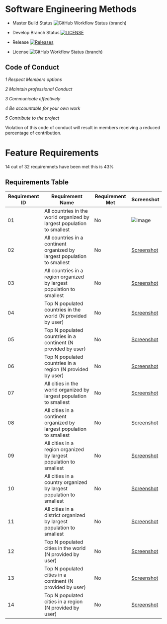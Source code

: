 # Software Engineering Methods

* Master Build Status ![GitHub Workflow Status (branch)](https://img.shields.io/github/actions/workflow/status/40399974/sem/main.yml?branch=master) 

* Develop Branch Status [![LICENSE](https://img.shields.io/github/license/40399974/sem.svg?style=flat-square)](https://github.com/40399974/sem/blob/main/LICENSE) 

* Release [![Releases](https://img.shields.io/github/release/40399974/sem/all.svg?style=flat-square)](https://github.com/40399974/sem/releases)

* License ![GitHub Workflow Status (branch)](https://img.shields.io/github/actions/workflow/status/40399974/sem/main.yml?branch=developer)

## Code of Conduct
_1 Respect Members options_

_2 Maintain professional Conduct_

_3 Communicate effectively_

_4 Be accountable for your own work_

_5 Contribute to the project_

Violation of this code of conduct will result in members receiving a reduced percentage of contribution. 

# Feature Requirements

14 out of 32 requiremnets have been met this is 43%

## Requirements Table

| Requirement ID | Requirement Name | Requirement Met | Screenshot |
|----------------|------------------|-----------------|------------|
| 01             | All countries in the world organized by largest population to smallest | No | ![image](https://github.com/40399974/sem/assets/159801837/310adb6b-1255-413d-a83f-94487cef85f8)|
| 02             | All countries in a continent organized by largest population to smallest | No | [Screenshot](screenshots/continent_countries.png) |
| 03             | All countries in a region organized by largest population to smallest | No | [Screenshot](screenshots/region_countries.png) |
| 04             | Top N populated countries in the world (N provided by user) | No | [Screenshot](screenshots/top_N_world_countries.png) |
| 05             | Top N populated countries in a continent (N provided by user) | No | [Screenshot](screenshots/top_N_continent_countries.png) |
| 06             | Top N populated countries in a region (N provided by user) | No | [Screenshot](screenshots/top_N_region_countries.png) |
| 07             | All cities in the world organized by largest population to smallest | No | [Screenshot](screenshots/world_cities.png) |
| 08             | All cities in a continent organized by largest population to smallest | No | [Screenshot](screenshots/continent_cities.png) |
| 09             | All cities in a region organized by largest population to smallest | No | [Screenshot](screenshots/region_cities.png) |
| 10             | All cities in a country organized by largest population to smallest | No | [Screenshot](screenshots/country_cities.png) |
| 11             | All cities in a district organized by largest population to smallest | No | [Screenshot](screenshots/district_cities.png) |
| 12             | Top N populated cities in the world (N provided by user) | No | [Screenshot](screenshots/top_N_world_cities.png) |
| 13             | Top N populated cities in a continent (N provided by user) | No | [Screenshot](screenshots/top_N_continent_cities.png) |
| 14             | Top N populated cities in a region (N provided by user) | No | [Screenshot](screenshots/top_N_region_cities.png) |
